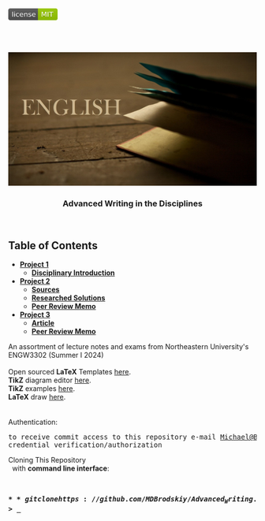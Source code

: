 <!-- PROJECT LOGO -->
<br />
<p align="left">
  <a href="https://github.com/MDBrodskiy/Advanced_Writing/tree/master/LICENSE">
    <img src="images/LicenseImage.svg" alt="license" width="100" height="24"></a>
</p>
<br/>
<br/>

<!-- BACKGROUND & TITLE -->
<p align="center">
  <a href="https://github.com/MDBrodskiy/Advanced_Writing">
    <img src="images/background.png" alt="background">
  </a>
  <h3 align="center">Advanced Writing in the Disciplines</h3>
<br />
</p>

<!-- TABLE OF CONTENTS -->
## Table of Contents

* [**Project 1**](https://github.com/MDBrodskiy/Advanced_Writing/tree/master/Project%201/)
    * [**Disciplinary Introduction**](https://github.com/MDBrodskiy/Advanced_Writing/tree/master/Project%201/Project1.pdf)
* [**Project 2**](https://github.com/MDBrodskiy/Advanced_Writing/tree/master/Project%202/)
    * [**Sources**](https://github.com/MDBrodskiy/Advanced_Writing/tree/master/Project%202/SourceInformation.pdf)
    * [**Researched Solutions**](https://github.com/MDBrodskiy/Advanced_Writing/tree/master/Project%202/Project2.pdf)
    * [**Peer Review Memo**](https://github.com/MDBrodskiy/Advanced_Writing/tree/master/Project%202/memo.pdf)
* [**Project 3**](https://github.com/MDBrodskiy/Advanced_Writing/tree/master/Project%203/)
    * [**Article**](https://github.com/MDBrodskiy/Advanced_Writing/tree/master/Project%203/Project3.pdf)
    * [**Peer Review Memo**](https://github.com/MDBrodskiy/Advanced_Writing/tree/master/Project%203/memo.pdf)

<!--
  * [**Chapter 1**](#Notes/Chapter\ 1)
* [**Exams**](#Exams)
* [**Projects**](#Projects)
-->


An assortment of lecture notes and exams from Northeastern University's ENGW3302 (Summer I 2024)
<br/> <br/> 
Open sourced **LaTeX** Templates [here](https://www.latextemplates.com/).
<br/>
**TikZ** diagram editor [here](https://www.mathcha.io/editor).
<br/>
**TikZ** examples [here](https://www.texample.net/tikz/example).
<br/>
**LaTeX** draw [here](https://www.latexdraw.com/).
<br/> <br/> <br/>
Authentication:   
    <pre>to receive commit access to this repository e-mail Michael@Brodskiy.com for credential verification/authorization</pre>

Cloning This Repository
</br>&nbsp;&nbsp;with **command line interface**:
    <pre>    
    **$** git clone https://github.com/MDBrodskiy/Advanced_Writing.git    
    **$** **>**  **_**
    </pre>
